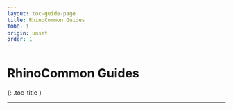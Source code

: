 ```yaml
---
layout: toc-guide-page
title: RhinoCommon Guides
TODO: 1
origin: unset
order: 1
---
```


# RhinoCommon Guides
{: .toc-title }

---
